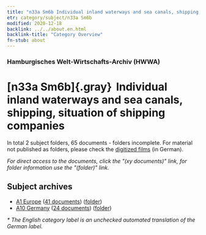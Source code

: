 ```yaml
---
title: "n33a Sm6b Individual inland waterways and sea canals, shipping, situation of shipping companies"
etr: category/subject/n33a Sm6b
modified: 2020-12-18
backlink: ../../about.en.html
backlink-title: "Category Overview"
fn-stub: about
---
```


### Hamburgisches Welt-Wirtschafts-Archiv (HWWA)
# [n33a Sm6b]{.gray}&#8201; Individual inland waterways and sea canals, shipping, situation of shipping companies&#160; 





In total 2 subject folders, 65 documents - folders incomplete.
For material not published as folders, please check the [digitized films](/film/h1_sh) (in German).

_For direct access to the documents, click the "(xy documents)" link, for folder information use the "(folder)" link._

## Subject archives


- [A1 Europe](../../../geo/about.en.html#A1) (<a href="https://dfg-viewer.de/show/?tx_dlf[id]=https://pm20.zbw.eu/mets/sh/1408xx/140892/1456xx/145658/public.mets.en.xml" target="_blank">41 documents</a>) ([folder](http://purl.org/pressemappe20/folder/sh/140892,145658))
- [A10 Germany](../../../geo/about.en.html#A10) (<a href="https://dfg-viewer.de/show/?tx_dlf[id]=https://pm20.zbw.eu/mets/sh/1261xx/126128/1456xx/145658/public.mets.en.xml" target="_blank">24 documents</a>) ([folder](http://purl.org/pressemappe20/folder/sh/126128,145658))


_* The English category label is an unchecked automated translation of the German label._

